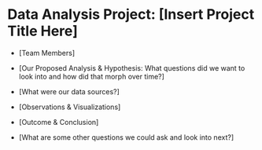# Data Analysis Project: [Insert Project Title Here]
* [Team Members]

* [Our Proposed Analysis & Hypothesis: What questions did we want to look into and how did that morph over time?]

* [What were our data sources?]

* [Observations & Visualizations]

* [Outcome & Conclusion]

* [What are some other questions we could ask and look into next?]



